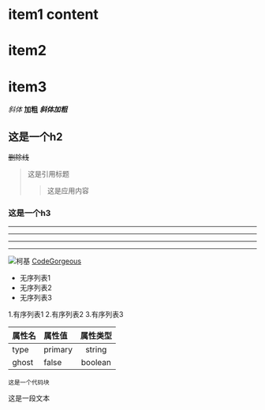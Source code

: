 # item1 content
# item2
# item3
*斜体*
**加粗**
***斜体加粗***
## 这是一个h2
~~删除线~~
> 这是引用标题
>> 这是应用内容
### 这是一个h3
---
----
***
****
![柯基](https://img0.baidu.com/it/u=2411508967,359914616&fm=26&fmt=auto&gp=0.jpg)
[CodeGorgeous](http://codegorgeous.top)

* 无序列表1
* 无序列表2
* 无序列表3

1.有序列表1
2.有序列表2
3.有序列表3

|属性名|属性值|属性类型|
|---|:---|:---:|
|type|primary|string|
|ghost|false|boolean|

```
这是一个代码块
```

这是一段文本
